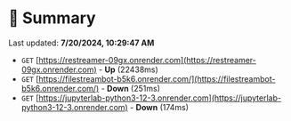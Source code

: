 # 📖 Summary
Last updated: **7/20/2024, 10:29:47 AM**

- `GET` [https://restreamer-09gx.onrender.com](https://restreamer-09gx.onrender.com) - **Up** (22438ms)
- `GET` [https://filestreambot-b5k6.onrender.com/](https://filestreambot-b5k6.onrender.com/) - **Down** (251ms)
- `GET` [https://jupyterlab-python3-12-3.onrender.com](https://jupyterlab-python3-12-3.onrender.com) - **Down** (174ms)
